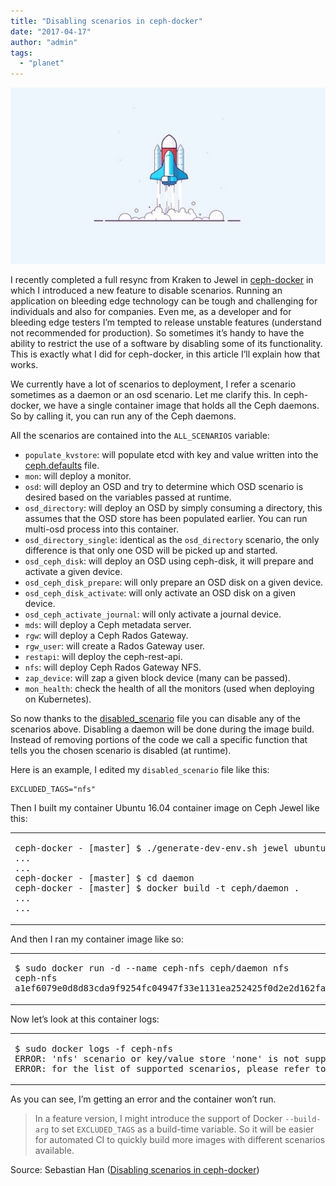 ```yaml
---
title: "Disabling scenarios in ceph-docker"
date: "2017-04-17"
author: "admin"
tags: 
  - "planet"
---
```


![Title](images/ceph-docker-disable-scenarios.jpg)

I recently completed a full resync from Kraken to Jewel in [ceph-docker](https://github.com/ceph/ceph-docker) in which I introduced a new feature to disable scenarios. Running an application on bleeding edge technology can be tough and challenging for individuals and also for companies. Even me, as a developer and for bleeding edge testers I’m tempted to release unstable features (understand not recommended for production). So sometimes it’s handy to have the ability to restrict the use of a software by disabling some of its functionality. This is exactly what I did for ceph-docker, in this article I’ll explain how that works.

We currently have a lot of scenarios to deployment, I refer a scenario sometimes as a daemon or an osd scenario. Let me clarify this. In ceph-docker, we have a single container image that holds all the Ceph daemons. So by calling it, you can run any of the Ceph daemons.

All the scenarios are contained into the `ALL_SCENARIOS` variable:

- `populate_kvstore`: will populate etcd with key and value written into the [ceph.defaults](https://github.com/ceph/ceph-docker/blob/master/ceph-releases/kraken/ubuntu/16.04/daemon/ceph.defaults) file.
- `mon`: will deploy a monitor.
- `osd`: will deploy an OSD and try to determine which OSD scenario is desired based on the variables passed at runtime.
- `osd_directory`: will deploy an OSD by simply consuming a directory, this assumes that the OSD store has been populated earlier. You can run multi-osd process into this container.
- `osd_directory_single`: identical as the `osd_directory` scenario, the only difference is that only one OSD will be picked up and started.
- `osd_ceph_disk`: will deploy an OSD using ceph-disk, it will prepare and activate a given device.
- `osd_ceph_disk_prepare`: will only prepare an OSD disk on a given device.
- `osd_ceph_disk_activate`: will only activate an OSD disk on a given device.
- `osd_ceph_activate_journal`: will only activate a journal device.
- `mds`: will deploy a Ceph metadata server.
- `rgw`: will deploy a Ceph Rados Gateway.
- `rgw_user`: will create a Rados Gateway user.
- `restapi`: will deploy the ceph-rest-api.
- `nfs`: will deploy Ceph Rados Gateway NFS.
- `zap_device`: will zap a given block device (many can be passed).
- `mon_health`: check the health of all the monitors (used when deploying on Kubernetes).

So now thanks to the [disabled\_scenario](https://github.com/ceph/ceph-docker/blob/master/ceph-releases/kraken/ubuntu/16.04/daemon/disabled_scenario) file you can disable any of the scenarios above. Disabling a daemon will be done during the image build. Instead of removing portions of the code we call a specific function that tells you the chosen scenario is disabled (at runtime).

Here is an example, I edited my `disabled_scenario` file like this:

```
EXCLUDED_TAGS="nfs"
```

Then I built my container Ubuntu 16.04 container image on Ceph Jewel like this:

<table><tbody><tr><td class="code"><pre><span class="line">ceph-docker - [master] $ ./generate-dev-env.sh jewel ubuntu <span class="number">16.04</span></span><br><span class="line">...</span><br><span class="line">...</span><br><span class="line">ceph-docker - [master] $ cd daemon</span><br><span class="line">ceph-docker - [master] $ docker build -t ceph/daemon .</span><br><span class="line">...</span><br><span class="line">...</span><br></pre></td></tr></tbody></table>

And then I ran my container image like so:

<table><tbody><tr><td class="code"><pre><span class="line">$ sudo docker run -d --name ceph-<span class="built_in">nfs</span> ceph/daemon <span class="built_in">nfs</span></span><br><span class="line">ceph-<span class="built_in">nfs</span></span><br><span class="line">a1ef6079e0d8d83cda9f9254fc04947f33e1131ea252425f0d2e2d162fa4b17f</span><br></pre></td></tr></tbody></table>

Now let’s look at this container logs:

<table><tbody><tr><td class="code"><pre><span class="line">$ sudo docker logs -f ceph-nfs</span><br><span class="line">ERROR: <span class="string">'nfs'</span> scenario <span class="keyword">or</span> key/<span class="built_in">value</span> store <span class="string">'none'</span> is <span class="keyword">not</span> supported <span class="keyword">by</span> this distribution.</span><br><span class="line">ERROR: <span class="keyword">for</span> <span class="keyword">the</span> list <span class="keyword">of</span> supported scenarios, please refer <span class="built_in">to</span> your vendor.</span><br></pre></td></tr></tbody></table>

As you can see, I’m getting an error and the container won’t run.

  

> In a feature version, I might introduce the support of Docker `--build-arg` to set `EXCLUDED_TAGS` as a build-time variable. So it will be easier for automated CI to quickly build more images with different scenarios available.

Source: Sebastian Han ([Disabling scenarios in ceph-docker](https://sebastien-han.fr/blog/2017/04/17/Disabling-scenarios-in-ceph-docker/))
